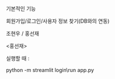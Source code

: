 기본적인 기능

회원가입/로그인/사용자 정보 찾기(DB와의 연동)

조현우 / 홍선재


<홍선재>

실행할 때 : 

python -m streamlit login\run app.py